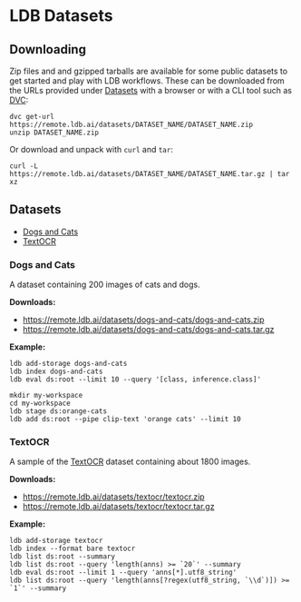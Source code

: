 # LDB Datasets

## Downloading

Zip files and and gzipped tarballs are available for some public datasets to get started and play with LDB workflows. These can be downloaded from the URLs provided under [Datasets](#datasets) with a browser or with a CLI tool such as [DVC](https://dvc.org/doc/install):
```
dvc get-url https://remote.ldb.ai/datasets/DATASET_NAME/DATASET_NAME.zip
unzip DATASET_NAME.zip
```

Or download and unpack with `curl` and `tar`:
```
curl -L https://remote.ldb.ai/datasets/DATASET_NAME/DATASET_NAME.tar.gz | tar xz
```

## Datasets

* [Dogs and Cats](#dogs-and-cats)
* [TextOCR](#textocr)

### Dogs and Cats

A dataset containing 200 images of cats and dogs.

**Downloads:**
* https://remote.ldb.ai/datasets/dogs-and-cats/dogs-and-cats.zip
* https://remote.ldb.ai/datasets/dogs-and-cats/dogs-and-cats.tar.gz

**Example:**
```
ldb add-storage dogs-and-cats
ldb index dogs-and-cats
ldb eval ds:root --limit 10 --query '[class, inference.class]'

mkdir my-workspace
cd my-workspace
ldb stage ds:orange-cats
ldb add ds:root --pipe clip-text 'orange cats' --limit 10
```

### TextOCR

A sample of the [TextOCR](https://textvqa.org/textocr/) dataset containing about 1800 images.

**Downloads:**
* https://remote.ldb.ai/datasets/textocr/textocr.zip
* https://remote.ldb.ai/datasets/textocr/textocr.tar.gz

**Example:**
```
ldb add-storage textocr
ldb index --format bare textocr
ldb list ds:root --summary
ldb list ds:root --query 'length(anns) >= `20`' --summary
ldb eval ds:root --limit 1 --query 'anns[*].utf8_string'
ldb list ds:root --query 'length(anns[?regex(utf8_string, `\\d`)]) >= `1`' --summary
```
